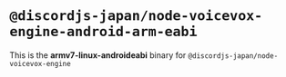 # `@discordjs-japan/node-voicevox-engine-android-arm-eabi`

This is the **armv7-linux-androideabi** binary for `@discordjs-japan/node-voicevox-engine`

